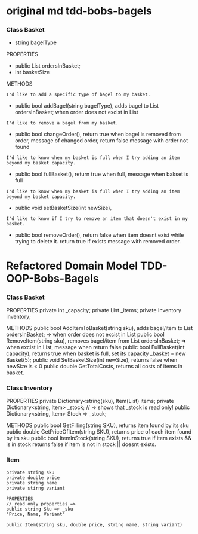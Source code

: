 #  original md tdd-bobs-bagels
### Class Basket
- string bagelType

PROPERTIES
- public List<string> ordersInBasket;
- int basketSize

METHODS

`I'd like to add a specific type of bagel to my basket.`
- public bool addBagel(string bagelType), adds bagel to List<string> ordersInBasket; when order does not excist in List

`I'd like to remove a bagel from my basket.`
- public bool changeOrder(), return true when bagel is removed from order, message of changed order, return false message with order not found

`I'd like to know when my basket is full when I try adding an item beyond my basket capacity.`
- public bool fullBasket(), return true when full, message when bakset is full 

`I'd like to know when my basket is full when I try adding an item beyond my basket capacity.`
- public void setBasketSize(int newSize), 

`I'd like to know if I try to remove an item that doesn't exist in my basket.`
- public bool removeOrder(), return false when item doesnt exist while trying to delete it. 
  return true if exists message with removed order.

# Refactored Domain Model TDD-OOP-Bobs-Bagels

### Class Basket
PROPERTIES
	private int _capacity;
	private List<Item> _items;
	private Inventory inventory;

METHODS 
	public bool AddItemToBasket(string sku), adds bagel/item to List<string> ordersInBasket; => when order does not excist in List<Inventory>
	public bool RemoveItem(string sku), removes bagel/item from List<string> ordersInBasket; => when excist in List<Inventory>, message when return false
	public bool FullBasket(int capacity), returns true when basket is full, set its capacity _basket = new Basket(5);
	public void SetBasketSize(int newSize), returns false when newSize is < 0
	public double GetTotalCosts, returns all costs of items in basket.

### Class Inventory
PROPERTIES
	private Dictionary<string(sku), Item(List<Item>) items;
	private Dictionary<string, Item> _stock;
	// => shows that _stock is read only!
	public Dictionary<string, Item> Stock => _stock;


METHODS
	public bool GetFilling(string SKU), returns item found by its sku
	public double GetPriceOfItem(string SKU), returns price of each item found by its sku
	public bool ItemInStock(string SKU), returns true if item exists && is in stock
												returns false if item is not in stock || doesnt exists.

### Item
	private string sku
	private double price
	private string name
	private stirng variant

	PROPERTIES
	// read only properties =>
	public string Sku => _sku
	"Price, Name, Variant"

	public Item(string sku, double price, string name, string variant)

